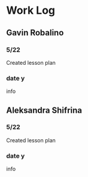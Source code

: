 # Work Log

## Gavin Robalino

### 5/22

Created lesson plan

### date y

info


## Aleksandra Shifrina

### 5/22

Created lesson plan

### date y

info
